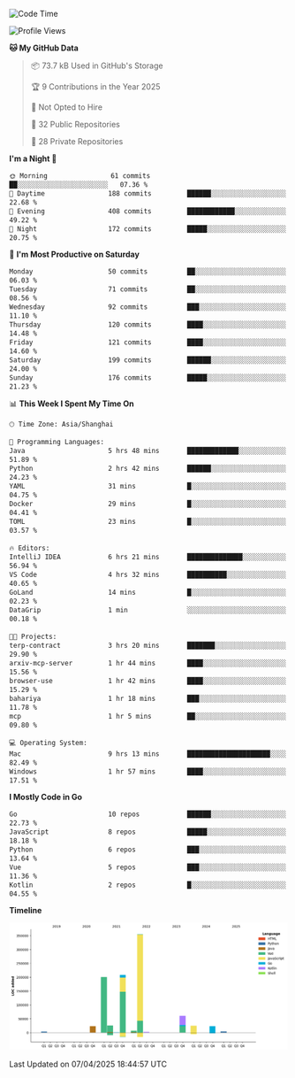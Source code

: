 <!--START_SECTION:waka-->
![Code Time](http://img.shields.io/badge/Code%20Time-4%2C080%20hrs%202%20mins-blue)

![Profile Views](http://img.shields.io/badge/Profile%20Views-0-blue)

**🐱 My GitHub Data** 

> 📦 73.7 kB Used in GitHub's Storage 
 > 
> 🏆 9 Contributions in the Year 2025
 > 
> 🚫 Not Opted to Hire
 > 
> 📜 32 Public Repositories 
 > 
> 🔑 28 Private Repositories 
 > 
**I'm a Night 🦉** 

```text
🌞 Morning                61 commits          ██░░░░░░░░░░░░░░░░░░░░░░░   07.36 % 
🌆 Daytime                188 commits         ██████░░░░░░░░░░░░░░░░░░░   22.68 % 
🌃 Evening                408 commits         ████████████░░░░░░░░░░░░░   49.22 % 
🌙 Night                  172 commits         █████░░░░░░░░░░░░░░░░░░░░   20.75 % 
```
📅 **I'm Most Productive on Saturday** 

```text
Monday                   50 commits          ██░░░░░░░░░░░░░░░░░░░░░░░   06.03 % 
Tuesday                  71 commits          ██░░░░░░░░░░░░░░░░░░░░░░░   08.56 % 
Wednesday                92 commits          ███░░░░░░░░░░░░░░░░░░░░░░   11.10 % 
Thursday                 120 commits         ████░░░░░░░░░░░░░░░░░░░░░   14.48 % 
Friday                   121 commits         ████░░░░░░░░░░░░░░░░░░░░░   14.60 % 
Saturday                 199 commits         ██████░░░░░░░░░░░░░░░░░░░   24.00 % 
Sunday                   176 commits         █████░░░░░░░░░░░░░░░░░░░░   21.23 % 
```


📊 **This Week I Spent My Time On** 

```text
🕑︎ Time Zone: Asia/Shanghai

💬 Programming Languages: 
Java                     5 hrs 48 mins       █████████████░░░░░░░░░░░░   51.89 % 
Python                   2 hrs 42 mins       ██████░░░░░░░░░░░░░░░░░░░   24.23 % 
YAML                     31 mins             █░░░░░░░░░░░░░░░░░░░░░░░░   04.75 % 
Docker                   29 mins             █░░░░░░░░░░░░░░░░░░░░░░░░   04.41 % 
TOML                     23 mins             █░░░░░░░░░░░░░░░░░░░░░░░░   03.57 % 

🔥 Editors: 
IntelliJ IDEA            6 hrs 21 mins       ██████████████░░░░░░░░░░░   56.94 % 
VS Code                  4 hrs 32 mins       ██████████░░░░░░░░░░░░░░░   40.65 % 
GoLand                   14 mins             █░░░░░░░░░░░░░░░░░░░░░░░░   02.23 % 
DataGrip                 1 min               ░░░░░░░░░░░░░░░░░░░░░░░░░   00.18 % 

🐱‍💻 Projects: 
terp-contract            3 hrs 20 mins       ███████░░░░░░░░░░░░░░░░░░   29.90 % 
arxiv-mcp-server         1 hr 44 mins        ████░░░░░░░░░░░░░░░░░░░░░   15.56 % 
browser-use              1 hr 42 mins        ████░░░░░░░░░░░░░░░░░░░░░   15.29 % 
bahariya                 1 hr 18 mins        ███░░░░░░░░░░░░░░░░░░░░░░   11.78 % 
mcp                      1 hr 5 mins         ██░░░░░░░░░░░░░░░░░░░░░░░   09.80 % 

💻 Operating System: 
Mac                      9 hrs 13 mins       █████████████████████░░░░   82.49 % 
Windows                  1 hr 57 mins        ████░░░░░░░░░░░░░░░░░░░░░   17.51 % 
```

**I Mostly Code in Go** 

```text
Go                       10 repos            ██████░░░░░░░░░░░░░░░░░░░   22.73 % 
JavaScript               8 repos             █████░░░░░░░░░░░░░░░░░░░░   18.18 % 
Python                   6 repos             ███░░░░░░░░░░░░░░░░░░░░░░   13.64 % 
Vue                      5 repos             ███░░░░░░░░░░░░░░░░░░░░░░   11.36 % 
Kotlin                   2 repos             █░░░░░░░░░░░░░░░░░░░░░░░░   04.55 % 
```



**Timeline**

![Lines of Code chart](https://raw.githubusercontent.com/youtiaoguagua/youtiaoguagua/master/assets/bar_graph.png)


 Last Updated on 07/04/2025 18:44:57 UTC
<!--END_SECTION:waka-->